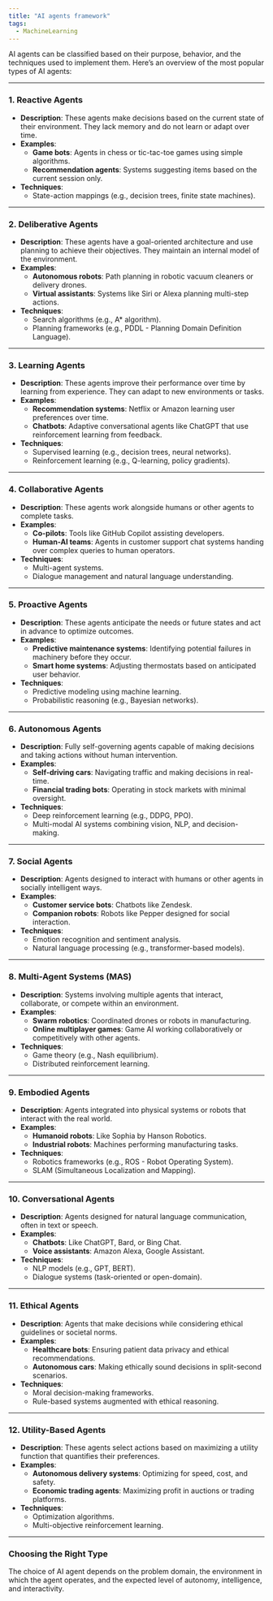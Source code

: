 ```yaml
---
title: "AI agents framework"
tags:
  - MachineLearning
---
```


AI agents can be classified based on their purpose, behavior, and the techniques used to implement them. Here’s an overview of the most popular types of AI agents:

---

### **1. Reactive Agents**
- **Description**: These agents make decisions based on the current state of their environment. They lack memory and do not learn or adapt over time.
- **Examples**:
  - **Game bots**: Agents in chess or tic-tac-toe games using simple algorithms.
  - **Recommendation agents**: Systems suggesting items based on the current session only.
- **Techniques**:
  - State-action mappings (e.g., decision trees, finite state machines).

---

### **2. Deliberative Agents**
- **Description**: These agents have a goal-oriented architecture and use planning to achieve their objectives. They maintain an internal model of the environment.
- **Examples**:
  - **Autonomous robots**: Path planning in robotic vacuum cleaners or delivery drones.
  - **Virtual assistants**: Systems like Siri or Alexa planning multi-step actions.
- **Techniques**:
  - Search algorithms (e.g., A* algorithm).
  - Planning frameworks (e.g., PDDL - Planning Domain Definition Language).

---

### **3. Learning Agents**
- **Description**: These agents improve their performance over time by learning from experience. They can adapt to new environments or tasks.
- **Examples**:
  - **Recommendation systems**: Netflix or Amazon learning user preferences over time.
  - **Chatbots**: Adaptive conversational agents like ChatGPT that use reinforcement learning from feedback.
- **Techniques**:
  - Supervised learning (e.g., decision trees, neural networks).
  - Reinforcement learning (e.g., Q-learning, policy gradients).

---

### **4. Collaborative Agents**
- **Description**: These agents work alongside humans or other agents to complete tasks.
- **Examples**:
  - **Co-pilots**: Tools like GitHub Copilot assisting developers.
  - **Human-AI teams**: Agents in customer support chat systems handing over complex queries to human operators.
- **Techniques**:
  - Multi-agent systems.
  - Dialogue management and natural language understanding.

---

### **5. Proactive Agents**
- **Description**: These agents anticipate the needs or future states and act in advance to optimize outcomes.
- **Examples**:
  - **Predictive maintenance systems**: Identifying potential failures in machinery before they occur.
  - **Smart home systems**: Adjusting thermostats based on anticipated user behavior.
- **Techniques**:
  - Predictive modeling using machine learning.
  - Probabilistic reasoning (e.g., Bayesian networks).

---

### **6. Autonomous Agents**
- **Description**: Fully self-governing agents capable of making decisions and taking actions without human intervention.
- **Examples**:
  - **Self-driving cars**: Navigating traffic and making decisions in real-time.
  - **Financial trading bots**: Operating in stock markets with minimal oversight.
- **Techniques**:
  - Deep reinforcement learning (e.g., DDPG, PPO).
  - Multi-modal AI systems combining vision, NLP, and decision-making.

---

### **7. Social Agents**
- **Description**: Agents designed to interact with humans or other agents in socially intelligent ways.
- **Examples**:
  - **Customer service bots**: Chatbots like Zendesk.
  - **Companion robots**: Robots like Pepper designed for social interaction.
- **Techniques**:
  - Emotion recognition and sentiment analysis.
  - Natural language processing (e.g., transformer-based models).

---

### **8. Multi-Agent Systems (MAS)**
- **Description**: Systems involving multiple agents that interact, collaborate, or compete within an environment.
- **Examples**:
  - **Swarm robotics**: Coordinated drones or robots in manufacturing.
  - **Online multiplayer games**: Game AI working collaboratively or competitively with other agents.
- **Techniques**:
  - Game theory (e.g., Nash equilibrium).
  - Distributed reinforcement learning.

---

### **9. Embodied Agents**
- **Description**: Agents integrated into physical systems or robots that interact with the real world.
- **Examples**:
  - **Humanoid robots**: Like Sophia by Hanson Robotics.
  - **Industrial robots**: Machines performing manufacturing tasks.
- **Techniques**:
  - Robotics frameworks (e.g., ROS - Robot Operating System).
  - SLAM (Simultaneous Localization and Mapping).

---

### **10. Conversational Agents**
- **Description**: Agents designed for natural language communication, often in text or speech.
- **Examples**:
  - **Chatbots**: Like ChatGPT, Bard, or Bing Chat.
  - **Voice assistants**: Amazon Alexa, Google Assistant.
- **Techniques**:
  - NLP models (e.g., GPT, BERT).
  - Dialogue systems (task-oriented or open-domain).

---

### **11. Ethical Agents**
- **Description**: Agents that make decisions while considering ethical guidelines or societal norms.
- **Examples**:
  - **Healthcare bots**: Ensuring patient data privacy and ethical recommendations.
  - **Autonomous cars**: Making ethically sound decisions in split-second scenarios.
- **Techniques**:
  - Moral decision-making frameworks.
  - Rule-based systems augmented with ethical reasoning.

---

### **12. Utility-Based Agents**
- **Description**: These agents select actions based on maximizing a utility function that quantifies their preferences.
- **Examples**:
  - **Autonomous delivery systems**: Optimizing for speed, cost, and safety.
  - **Economic trading agents**: Maximizing profit in auctions or trading platforms.
- **Techniques**:
  - Optimization algorithms.
  - Multi-objective reinforcement learning.

---

### Choosing the Right Type
The choice of AI agent depends on the problem domain, the environment in which the agent operates, and the expected level of autonomy, intelligence, and interactivity.

